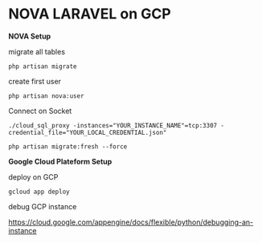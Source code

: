 
# NOVA LARAVEL on GCP



**NOVA Setup**

migrate all tables

`php artisan migrate`

create first user

`php artisan nova:user`


Connect on Socket

`./cloud_sql_proxy -instances="YOUR_INSTANCE_NAME"=tcp:3307 -credential_file="YOUR_LOCAL_CREDENTIAL.json"`


`php artisan migrate:fresh --force`




**Google Cloud Plateform Setup**

deploy on GCP

`gcloud app deploy`


debug GCP instance

https://cloud.google.com/appengine/docs/flexible/python/debugging-an-instance

